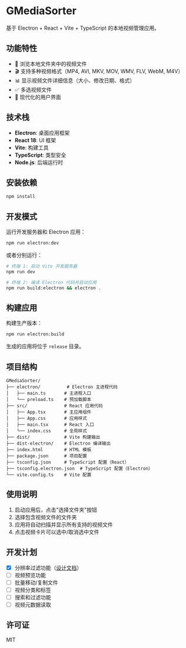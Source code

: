 # GMediaSorter

基于 Electron + React + Vite + TypeScript 的本地视频管理应用。

## 功能特性

- 📁 浏览本地文件夹中的视频文件
- 🎬 支持多种视频格式（MP4, AVI, MKV, MOV, WMV, FLV, WebM, M4V）
- 📊 显示视频文件详细信息（大小、修改日期、格式）
- ✅ 多选视频文件
- 🎨 现代化的用户界面

## 技术栈

- **Electron**: 桌面应用框架
- **React 18**: UI 框架
- **Vite**: 构建工具
- **TypeScript**: 类型安全
- **Node.js**: 后端运行时

## 安装依赖

```bash
npm install
```

## 开发模式

运行开发服务器和 Electron 应用：

```bash
npm run electron:dev
```

或者分别运行：

```bash
# 终端 1: 启动 Vite 开发服务器
npm run dev

# 终端 2: 编译 Electron 代码并启动应用
npm run build:electron && electron .
```

## 构建应用

构建生产版本：

```bash
npm run electron:build
```

生成的应用将位于 `release` 目录。

## 项目结构

```
GMediaSorter/
├── electron/          # Electron 主进程代码
│   ├── main.ts       # 主进程入口
│   └── preload.ts    # 预加载脚本
├── src/              # React 应用代码
│   ├── App.tsx       # 主应用组件
│   ├── App.css       # 应用样式
│   ├── main.tsx      # React 入口
│   └── index.css     # 全局样式
├── dist/             # Vite 构建输出
├── dist-electron/    # Electron 编译输出
├── index.html        # HTML 模板
├── package.json      # 项目配置
├── tsconfig.json     # TypeScript 配置（React）
├── tsconfig.electron.json  # TypeScript 配置（Electron）
└── vite.config.ts    # Vite 配置
```

## 使用说明

1. 启动应用后，点击"选择文件夹"按钮
2. 选择包含视频文件的文件夹
3. 应用将自动扫描并显示所有支持的视频文件
4. 点击视频卡片可以选中/取消选中文件

## 开发计划

- [x] 分辨率过滤功能（[设计文档](docs/video-resolution-filter-plan.md)）
- [ ] 视频预览功能
- [ ] 批量移动/复制文件
- [ ] 视频分类和标签
- [ ] 搜索和过滤功能
- [ ] 视频元数据读取

## 许可证

MIT
